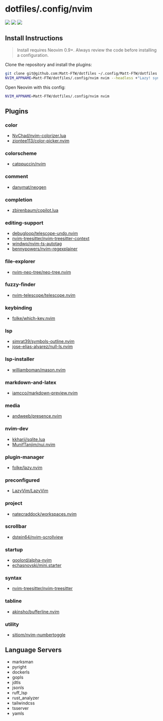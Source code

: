 # dotfiles/.config/nvim

<a href="https://dotfyle.com/Matt-FTW/dotfiles-config-nvim"><img src="https://dotfyle.com/Matt-FTW/dotfiles-config-nvim/badges/plugins?style=for-the-badge" /></a>
<a href="https://dotfyle.com/Matt-FTW/dotfiles-config-nvim"><img src="https://dotfyle.com/Matt-FTW/dotfiles-config-nvim/badges/leaderkey?style=for-the-badge" /></a>
<a href="https://dotfyle.com/Matt-FTW/dotfiles-config-nvim"><img src="https://dotfyle.com/Matt-FTW/dotfiles-config-nvim/badges/plugin-manager?style=for-the-badge" /></a>

## Install Instructions

> Install requires Neovim 0.9+. Always review the code before installing a configuration.

Clone the repository and install the plugins:

```sh
git clone git@github.com:Matt-FTW/dotfiles ~/.config/Matt-FTW/dotfiles
NVIM_APPNAME=Matt-FTW/dotfiles/.config/nvim nvim --headless +"Lazy! sync" +qa
```

Open Neovim with this config:

```sh
NVIM_APPNAME=Matt-FTW/dotfiles/.config/nvim nvim
```

## Plugins

### color

- [NvChad/nvim-colorizer.lua](https://dotfyle.com/plugins/NvChad/nvim-colorizer.lua)
- [ziontee113/color-picker.nvim](https://dotfyle.com/plugins/ziontee113/color-picker.nvim)

### colorscheme

- [catppuccin/nvim](https://dotfyle.com/plugins/catppuccin/nvim)

### comment

- [danymat/neogen](https://dotfyle.com/plugins/danymat/neogen)

### completion

- [zbirenbaum/copilot.lua](https://dotfyle.com/plugins/zbirenbaum/copilot.lua)

### editing-support

- [debugloop/telescope-undo.nvim](https://dotfyle.com/plugins/debugloop/telescope-undo.nvim)
- [nvim-treesitter/nvim-treesitter-context](https://dotfyle.com/plugins/nvim-treesitter/nvim-treesitter-context)
- [windwp/nvim-ts-autotag](https://dotfyle.com/plugins/windwp/nvim-ts-autotag)
- [bennypowers/nvim-regexplainer](https://dotfyle.com/plugins/bennypowers/nvim-regexplainer)

### file-explorer

- [nvim-neo-tree/neo-tree.nvim](https://dotfyle.com/plugins/nvim-neo-tree/neo-tree.nvim)

### fuzzy-finder

- [nvim-telescope/telescope.nvim](https://dotfyle.com/plugins/nvim-telescope/telescope.nvim)

### keybinding

- [folke/which-key.nvim](https://dotfyle.com/plugins/folke/which-key.nvim)

### lsp

- [simrat39/symbols-outline.nvim](https://dotfyle.com/plugins/simrat39/symbols-outline.nvim)
- [jose-elias-alvarez/null-ls.nvim](https://dotfyle.com/plugins/jose-elias-alvarez/null-ls.nvim)

### lsp-installer

- [williamboman/mason.nvim](https://dotfyle.com/plugins/williamboman/mason.nvim)

### markdown-and-latex

- [iamcco/markdown-preview.nvim](https://dotfyle.com/plugins/iamcco/markdown-preview.nvim)

### media

- [andweeb/presence.nvim](https://dotfyle.com/plugins/andweeb/presence.nvim)

### nvim-dev

- [kkharji/sqlite.lua](https://dotfyle.com/plugins/kkharji/sqlite.lua)
- [MunifTanjim/nui.nvim](https://dotfyle.com/plugins/MunifTanjim/nui.nvim)

### plugin-manager

- [folke/lazy.nvim](https://dotfyle.com/plugins/folke/lazy.nvim)

### preconfigured

- [LazyVim/LazyVim](https://dotfyle.com/plugins/LazyVim/LazyVim)

### project

- [natecraddock/workspaces.nvim](https://dotfyle.com/plugins/natecraddock/workspaces.nvim)

### scrollbar

- [dstein64/nvim-scrollview](https://dotfyle.com/plugins/dstein64/nvim-scrollview)

### startup

- [goolord/alpha-nvim](https://dotfyle.com/plugins/goolord/alpha-nvim)
- [echasnovski/mini.starter](https://dotfyle.com/plugins/echasnovski/mini.starter)

### syntax

- [nvim-treesitter/nvim-treesitter](https://dotfyle.com/plugins/nvim-treesitter/nvim-treesitter)

### tabline

- [akinsho/bufferline.nvim](https://dotfyle.com/plugins/akinsho/bufferline.nvim)

### utility

- [sitiom/nvim-numbertoggle](https://dotfyle.com/plugins/sitiom/nvim-numbertoggle)

## Language Servers

- marksman
- pyright
- dockerls
- gopls
- jdtls
- jsonls
- ruff_lsp
- rust_analyzer
- tailwindcss
- tsserver
- yamls
